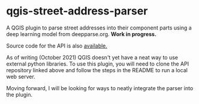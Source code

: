 # qgis-street-address-parser


A QGIS plugin to parse street addresses into their component parts using a deep learning model from deepparse.org. **Work in progress.**

Source code for the API is also [available.](https://github.com/tamos/qgis-street-address-parser-api)

As of writing (October 2021) QGIS doesn't yet have a neat way to use external python libraries. To use this plugin, you will need to clone the API repository linked above and follow the steps in the README to run a local web server.

Moving forward, I will be looking for ways to neatly integrate the parser into the plugin.
